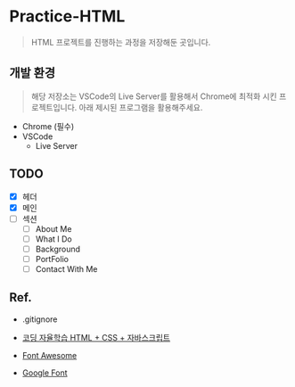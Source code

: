 # Practice-HTML

> HTML 프로젝트를 진행하는 과정을 저장해둔 곳입니다.

## 개발 환경

> 해당 저장소는 VSCode의 Live Server를 활용해서 Chrome에 최적화 시킨 프로젝트입니다. 아래 제시된 프로그램을 활용해주세요.

- Chrome (필수)
- VSCode
    - Live Server

## TODO

- [x] 헤더
- [x] 메인
- [ ] 섹션
  - [ ] About Me
  - [ ] What I Do
  - [ ] Background
  - [ ] PortFolio
  - [ ] Contact With Me

## Ref.
- .gitignore

- [코딩 자율학습 HTML + CSS + 자바스크립트](https://play.google.com/store/books/details/%EA%B9%80%EA%B8%B0%EC%88%98_%EC%BD%94%EB%94%A9_%EC%9E%90%EC%9C%A8%ED%95%99%EC%8A%B5_HTML_CSS_%EC%9E%90%EB%B0%94%EC%8A%A4%ED%81%AC%EB%A6%BD%ED%8A%B8?id=ay9sEAAAQBAJ)

- [Font Awesome](https://fontawesome.com/)

- [Google Font](https://fonts.google.com/)